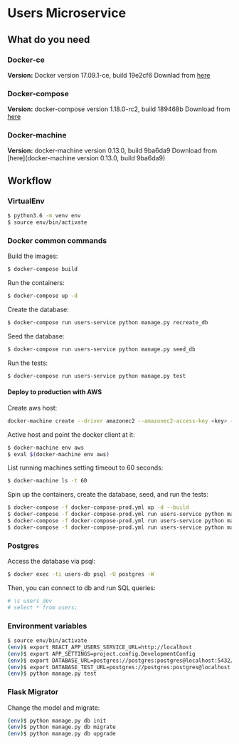 # Users Microservice

## What do you need

### Docker-ce

**Version:** Docker version 17.09.1-ce, build 19e2cf6
Downlad from [here](https://docs.docker.com/engine/installation/linux/docker-ce/ubuntu/)

### Docker-compose

**Version:** docker-compose version 1.18.0-rc2, build 189468b
Download from [here](https://docs.docker.com/compose/install/)

### Docker-machine

**Version:** docker-machine version 0.13.0, build 9ba6da9
Download from [here](docker-machine version 0.13.0, build 9ba6da9)


## Workflow

### VirtualEnv

```bash
$ python3.6 -m venv env
$ source env/bin/activate
```

### Docker common commands

Build the images:
```bash
$ docker-compose build
```

Run the containers:
```bash
$ docker-compose up -d
```

Create the database:
```bash
$ docker-compose run users-service python manage.py recreate_db
```

Seed the database:
```bash
$ docker-compose run users-service python manage.py seed_db
```

Run the tests:
```bash
$ docker-compose run users-service python manage.py test
```

#### Deploy to production with AWS

Create aws host:
```bash
docker-machine create --driver amazonec2 --amazonec2-access-key <key> --amazonec2-secret-key <secresecrett> aws
```

Active host and point the docker client at it:
```bash
$ docker-machine env aws
$ eval $(docker-machine env aws)
```

List running machines setting timeout to 60 seconds:
```bash
$ docker-machine ls -t 60
```

Spin up the containers, create the database, seed, and run the tests:
```bash
$ docker-compose -f docker-compose-prod.yml up -d --build
$ docker-compose -f docker-compose-prod.yml run users-service python manage.py recreate_db
$ docker-compose -f docker-compose-prod.yml run users-service python manage.py seed_db
$ docker-compose -f docker-compose-prod.yml run users-service python manage.py test
```

### Postgres

Access the database via psql:
```bash
$ docker exec -ti users-db psql -U postgres -W
```

Then, you can connect to db and run SQL queries:
```bash
# \c users_dev
# select * from users;
```

### Environment variables

```bash
$ source env/bin/activate
(env)$ export REACT_APP_USERS_SERVICE_URL=http://localhost 
(env)$ export APP_SETTINGS=project.config.DevelopmentConfig
(env)$ export DATABASE_URL=postgres://postgres:postgres@localhost:5432/users_dev
(env)$ export DATABASE_TEST_URL=postgres://postgres:postgres@localhost:5432/users_test
(env)$ python manage.py test
```

### Flask Migrator

Change the model and migrate:

```bash
(env)$ python manage.py db init
(env)$ python manage.py db migrate
(env)$ python manage.py db upgrade
```
